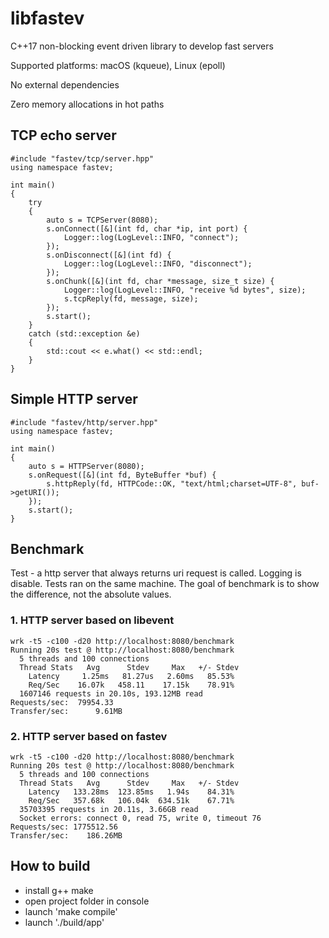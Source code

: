 # libfastev
C++17 non-blocking event driven library to develop fast servers

Supported platforms: macOS (kqueue), Linux (epoll)

No external dependencies

Zero memory allocations in hot paths


## TCP echo server

```cp
#include "fastev/tcp/server.hpp"
using namespace fastev;

int main()
{
    try
    {
        auto s = TCPServer(8080);
        s.onConnect([&](int fd, char *ip, int port) {
            Logger::log(LogLevel::INFO, "connect");
        });
        s.onDisconnect([&](int fd) {
            Logger::log(LogLevel::INFO, "disconnect");
        });
        s.onChunk([&](int fd, char *message, size_t size) {
            Logger::log(LogLevel::INFO, "receive %d bytes", size);
            s.tcpReply(fd, message, size);
        });
        s.start();
    }
    catch (std::exception &e)
    {
        std::cout << e.what() << std::endl;
    }
}
```

## Simple HTTP server

```cp
#include "fastev/http/server.hpp"
using namespace fastev;

int main()
{
    auto s = HTTPServer(8080);
    s.onRequest([&](int fd, ByteBuffer *buf) {
        s.httpReply(fd, HTTPCode::OK, "text/html;charset=UTF-8", buf->getURI());
    });
    s.start();
}
```

## Benchmark
Test - a http server that always returns uri request is called. Logging is disable. Tests ran on the same machine.
The goal of benchmark is to show the difference, not the absolute values.

### 1. HTTP server based on libevent
```
wrk -t5 -c100 -d20 http://localhost:8080/benchmark
Running 20s test @ http://localhost:8080/benchmark
  5 threads and 100 connections
  Thread Stats   Avg      Stdev     Max   +/- Stdev
    Latency     1.25ms   81.27us   2.60ms   85.53%
    Req/Sec    16.07k   458.11    17.15k    78.91%
  1607146 requests in 20.10s, 193.12MB read
Requests/sec:  79954.33
Transfer/sec:      9.61MB
```

### 2. HTTP server based on fastev
```
wrk -t5 -c100 -d20 http://localhost:8080/benchmark
Running 20s test @ http://localhost:8080/benchmark
  5 threads and 100 connections
  Thread Stats   Avg      Stdev     Max   +/- Stdev
    Latency   133.28ms  123.85ms   1.94s    84.31%
    Req/Sec   357.68k   106.04k  634.51k    67.71%
  35703395 requests in 20.11s, 3.66GB read
  Socket errors: connect 0, read 75, write 0, timeout 76
Requests/sec: 1775512.56
Transfer/sec:    186.26MB
```


## How to build
- install g++ make
- open project folder in console
- launch 'make compile'
- launch './build/app'